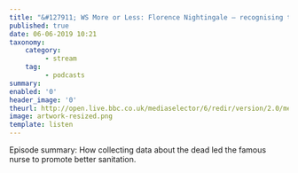 ```yaml
---
title: "&#127911; WS More or Less: Florence Nightingale – recognising the nurse statistician"
published: true
date: 06-06-2019 10:21
taxonomy:
    category:
         - stream
    tag:
         - podcasts
summary:
enabled: '0'
header_image: '0'
theurl: http://open.live.bbc.co.uk/mediaselector/6/redir/version/2.0/mediaset/audio-nondrm-download/proto/http/vpid/p07b8bbf.mp3
image: artwork-resized.png
template: listen
---
```

 
Episode summary: How collecting data about the dead led the famous nurse to promote better sanitation.
